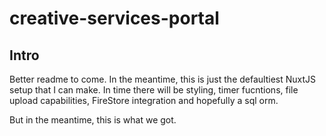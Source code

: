 # creative-services-portal

## Intro

Better readme to come. In the meantime, this is just the defaultiest NuxtJS setup that I can make.
In time there will be styling, timer fucntions, file upload capabilities, FireStore integration and hopefully a sql orm.

But in the meantime, this is what we got. 